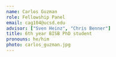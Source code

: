 ```yaml
---
name: Carlos Guzman
role: Fellowship Panel
email: cag104@ucsd.edu
advisor: ["Sven Heinz", "Chris Benner"]
title: 6th year BISB PhD student
pronouns: he/him
photo: carlos_guzman.jpg
---
```

